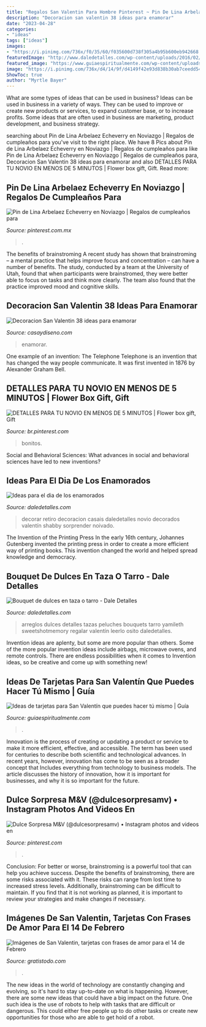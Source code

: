```yaml
---
title: "Regalos San Valentin Para Hombre Pinterest ~ Pin De Lina Arbelaez Echeverry En Noviazgo"
description: "Decoracion san valentin 38 ideas para enamorar"
date: "2023-04-28"
categories:
- "ideas"
tags: ["ideas"]
images:
- "https://i.pinimg.com/736x/f0/35/60/f035600d738f305a4b95b600eb942668.jpg"
featuredImage: "http://www.daledetalles.com/wp-content/uploads/2016/02/valentin14.jpg"
featured_image: "https://www.guiaespiritualmente.com/wp-content/uploads/2015/02/Ideas-de-tarjetas-para-San-Valentín-que-puedes-hacer-tú-mismo-2.jpg"
image: "https://i.pinimg.com/736x/d4/14/9f/d4149f42e93d838b30ab7ceedd548011.jpg"
ShowToc: true
author: "Myrtle Bayer"
---
```



What are some types of ideas that can be used in business?
Ideas can be used in business in a variety of ways. They can be used to improve or create new products or services, to expand customer base, or to increase profits. Some ideas that are often used in business are marketing, product development, and business strategy.

	

		
searching about Pin de Lina Arbelaez Echeverry en Noviazgo | Regalos de cumpleaños para you've visit to the right place. We have 8 Pics about Pin de Lina Arbelaez Echeverry en Noviazgo | Regalos de cumpleaños para like Pin de Lina Arbelaez Echeverry en Noviazgo | Regalos de cumpleaños para, Decoracion San Valentin 38 ideas para enamorar and also DETALLES PARA TU NOVIO EN MENOS DE 5 MINUTOS | Flower box gift, Gift. Read more:
		
    
## Pin De Lina Arbelaez Echeverry En Noviazgo | Regalos De Cumpleaños Para

<img loading=lazy src="https://i.pinimg.com/736x/ce/90/5f/ce905f15d55be88feb3f41848c8c585d.jpg" onerror="this.onerror=null;this.src='https://tse1.mm.bing.net/th?id=OIP.-DYIxezTJTquWxu0LntH6AHaJ4&amp;pid=15.1';" alt="Pin de Lina Arbelaez Echeverry en Noviazgo | Regalos de cumpleaños para">

_Source: pinterest.com.mx_

>. 

	

The benefits of brainstroming
A recent study has shown that brainstroming – a mental practice that helps improve focus and concentration – can have a number of benefits. The study, conducted by a team at the University of Utah, found that when participants were brainstromed, they were better able to focus on tasks and think more clearly. The team also found that the practice improved mood and cognitive skills.

    
## Decoracion San Valentin 38 Ideas Para Enamorar

<img loading=lazy src="http://casaydiseno.com/wp-content/uploads/2015/11/decoracion-san-valentin-preciosa-guirnaldas-puerta.jpg" onerror="this.onerror=null;this.src='https://tse3.mm.bing.net/th?id=OIP.j5DXYmRW55iii3nELR_1vAHaFu&amp;pid=15.1';" alt="Decoracion San Valentin 38 ideas para enamorar">

_Source: casaydiseno.com_

>enamorar. 

	

One example of an invention: The Telephone
Telephone is an invention that has changed the way people communicate. It was first invented in 1876 by Alexander Graham Bell.

    
## DETALLES PARA TU NOVIO EN MENOS DE 5 MINUTOS | Flower Box Gift, Gift

<img loading=lazy src="https://i.pinimg.com/736x/d4/14/9f/d4149f42e93d838b30ab7ceedd548011.jpg" onerror="this.onerror=null;this.src='https://tse3.mm.bing.net/th?id=OIP.s5S375Q2txtx8kr3r1aGFAHaJQ&amp;pid=15.1';" alt="DETALLES PARA TU NOVIO EN MENOS DE 5 MINUTOS | Flower box gift, Gift">

_Source: br.pinterest.com_

>bonitos. 

	

Social and Behavioral Sciences: What advances in social and behavioral sciences have led to new inventions?
 

    
## Ideas Para El Dia De Los Enamorados

<img loading=lazy src="http://www.daledetalles.com/wp-content/uploads/2016/02/valentin14.jpg" onerror="this.onerror=null;this.src='https://tse3.mm.bing.net/th?id=OIP.q2UutEQtp6EO-1VnSYOpoAEsEs&amp;pid=15.1';" alt="Ideas para el dia de los enamorados">

_Source: daledetalles.com_

>decorar retiro decoracion casais daledetalles novio decorados valentín shabby sorprender noivado. 

	

The Invention of the Printing Press
In the early 16th century, Johannes Gutenberg invented the printing press in order to create a more efficient way of printing books. This invention changed the world and helped spread knowledge and democracy.

    
## Bouquet De Dulces En Taza O Tarro - Dale Detalles

<img loading=lazy src="https://i1.wp.com/www.daledetalles.com/wp-content/uploads/2018/01/bouquet-de-dulces1.jpg?resize=500%2C667" onerror="this.onerror=null;this.src='https://tse2.mm.bing.net/th?id=OIP.jya9mIs670RQ_b9QQGy5awHaJ4&amp;pid=15.1';" alt="Bouquet de dulces en taza o tarro - Dale Detalles">

_Source: daledetalles.com_

>arreglos dulces detalles tazas peluches bouquets tarro yamileth sweetshotmemory regalar valentín leerlo osito daledetalles. 

	

Invention ideas are aplenty, but some are more popular than others. Some of the more popular invention ideas include airbags, microwave ovens, and remote controls. There are endless possibilities when it comes to Invention ideas, so be creative and come up with something new!

    
## Ideas De Tarjetas Para San Valentín Que Puedes Hacer Tú Mismo | Guía

<img loading=lazy src="https://www.guiaespiritualmente.com/wp-content/uploads/2015/02/Ideas-de-tarjetas-para-San-Valentín-que-puedes-hacer-tú-mismo-2.jpg" onerror="this.onerror=null;this.src='https://tse3.mm.bing.net/th?id=OIP.BURX2_7kFbXeE_odbIODKAHaIf&amp;pid=15.1';" alt="Ideas de tarjetas para San Valentín que puedes hacer tú mismo | Guía">

_Source: guiaespiritualmente.com_

>. 

	

Innovation is the process of creating or updating a product or service to make it more efficient, effective, and accessible. The term has been used for centuries to describe both scientific and technological advances. In recent years, however, innovation has come to be seen as a broader concept that Includes everything from technology to business models. The article discusses the history of innovation, how it is important for businesses, and why it is so important for the future.

    
## Dulce Sorpresa M&amp;V (@dulcesorpresamv) • Instagram Photos And Videos En

<img loading=lazy src="https://i.pinimg.com/736x/f0/35/60/f035600d738f305a4b95b600eb942668.jpg" onerror="this.onerror=null;this.src='https://tse1.mm.bing.net/th?id=OIP.-_ZsyCINOOp_dS-nTthLoAHaJ3&amp;pid=15.1';" alt="Dulce Sorpresa M&amp;V (@dulcesorpresamv) • Instagram photos and videos en">

_Source: pinterest.com_

>. 

	

Conclusion: For better or worse, brainstroming is a powerful tool that can help you achieve success.
Despite the benefits of brainstroming, there are some risks associated with it. These risks can range from lost time to increased stress levels. Additionally, brainstroming can be difficult to maintain. If you find that it is not working as planned, it is important to review your strategies and make changes if necessary.

    
## Imágenes De San Valentin, Tarjetas Con Frases De Amor Para El 14 De Febrero

<img loading=lazy src="https://www.gratistodo.com/wp-content/uploads/2016/01/imagenes-san-valentin-12.jpg" onerror="this.onerror=null;this.src='https://tse2.mm.bing.net/th?id=OIP.5G_OO-b6sKEiTD2-mWDN5gHaGg&amp;pid=15.1';" alt="Imágenes de San Valentin, tarjetas con frases de amor para el 14 de Febrero">

_Source: gratistodo.com_

>. 

	

The new ideas in the world of technology are constantly changing and evolving, so it's hard to stay up-to-date on what is happening. However, there are some new ideas that could have a big impact on the future. One such idea is the use of robots to help with tasks that are difficult or dangerous. This could either free people up to do other tasks or create new opportunities for those who are able to get hold of a robot.

